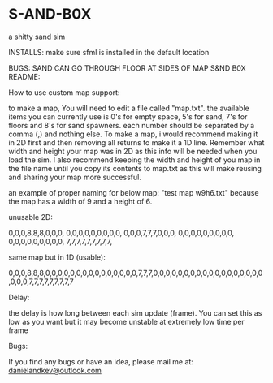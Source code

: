 # S-AND-B0X
a shitty sand sim

INSTALLS:
make sure sfml is installed in the default location

BUGS:
SAND CAN GO THROUGH FLOOR AT SIDES OF MAP
S&ND B0X README:

How to use custom map support:

to make a map, You will need to edit a file called "map.txt". the available items you can currently use is 0's for empty space, 5's for sand, 7's for floors and 8's for sand spawners. each number should be separated by a comma (,) and nothing else. To make a map, i would recommend making it in 2D first and then removing all returns to make it a 1D line. Remember what width and height your map was in 2D as this info will be needed when you load the sim. I also recommend keeping the width and height of you map in the file name until you copy its contents to map.txt as this will make reusing and sharing your map more successful. 


an example of proper naming for below map: "test map w9h6.txt" because the map has a width of 9 and a height of 6.

unusable 2D:

0,0,0,8,8,8,0,0,0,
0,0,0,0,0,0,0,0,0,
0,0,0,7,7,7,0,0,0,
0,0,0,0,0,0,0,0,0,
0,0,0,0,0,0,0,0,0,
7,7,7,7,7,7,7,7,7,


same map but in 1D (usable):

0,0,0,8,8,8,0,0,0,0,0,0,0,0,0,0,0,0,0,0,0,7,7,7,0,0,0,0,0,0,0,0,0,0,0,0,0,0,0,0,0,0,0,0,0,7,7,7,7,7,7,7,7,7



Delay:

the delay is how long between each sim update (frame). You can set this as low as you want but it may become unstable at extremely low time per frame


Bugs:

If you find any bugs or have an idea, please mail me at: danielandkev@outlook.com
